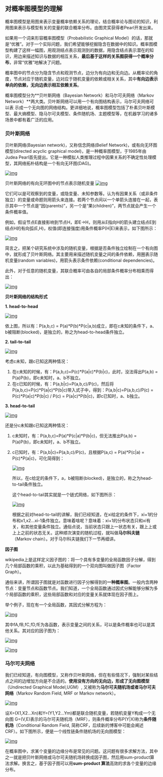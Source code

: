 ## 对概率图模型的理解

概率图模型是用图来表示变量概率依赖关系的理论，结合概率论与图论的知识，利用图来表示与模型有关的变量的联合概率分布。由图灵奖获得者Pearl开发出来。

如果用一个词来形容概率图模型（Probabilistic Graphical Model）的话，那就是“优雅”。对于一个实际问题，我们希望能够挖掘隐含在数据中的知识。概率图模型构建了这样一幅图，用观测结点表示观测到的数据，用隐含结点表示潜在的知识，用边来描述知识与数据的相互关系，**最后基于这样的关系图获得一个概率分布**，非常“优雅”地解决了问题。

概率图中的节点分为隐含节点和观测节点，边分为有向边和无向边。从概率论的角度，节点对应于随机变量，边对应于随机变量的依赖或相关关系，其中**有向边表示单向的依赖，无向边表示相互依赖关系**。

概率图模型分为**贝叶斯网络（Bayesian Network）和马尔可夫网络（Markov Network）**两大类。贝叶斯网络可以用一个有向图结构表示，马尔可夫网络可以表 示成一个无向图的网络结构。更详细地说，概率图模型包括了朴素贝叶斯模型、最大熵模型、隐马尔可夫模型、条件随机场、主题模型等，在机器学习的诸多场景中都有着广泛的应用。

### 贝叶斯网络

贝叶斯网络(Bayesian network)，又称信念网络(Belief Network)，或有向无环图模型(directed acyclic graphical model)，是一种概率图模型，于1985年由Judea Pearl首先提出。它是一种模拟人类推理过程中因果关系的不确定性处理模型，其网络拓朴结构是一个有向无环图(DAG)。

[![img](概率图模型.assets/1.png)](https://camo.githubusercontent.com/514770872df93bf8aafebd163c3d25b4bf022efe/687474703a2f2f7778312e73696e61696d672e636e2f6d773639302f30303633304465666779316734777378337a6630356a3330366f303678676c6d2e6a7067)

贝叶斯网络的有向无环图中的节点表示随机变量 [![img](概率图模型.assets/2.png)](https://camo.githubusercontent.com/2bd848a20439843341bf26da1c709aca49038240/68747470733a2f2f6c617465782e636f6465636f67732e636f6d2f6769662e6c617465783f253742585f312c585f322c2e2e2e2c585f6e253744)

它们可以是可观察到的变量，或隐变量、未知参数等。认为有因果关系（或非条件独立）的变量或命题则用箭头来连接。若两个节点间以一个单箭头连接在一起，表示其中一个节点是“因(parents)”，另一个是“果(children)”，两节点就会产生一个条件概率值。

例如，假设节点E直接影响到节点H，即E→H，则用从E指向H的箭头建立结点E到结点H的有向弧(E,H)，权值(即连接强度)用条件概率P(H|E)来表示，如下图所示：

[![img](概率图模型.assets/3.png)](https://camo.githubusercontent.com/61dbcc9f81b367b2c216ec3b5af7b1fb42d03deb/68747470733a2f2f6a756c796564752d696d672e6f73732d636e2d6265696a696e672e616c6979756e63732e636f6d2f717565736261736536343135353338353236303431353431363732362e706e67)

简言之，把某个研究系统中涉及的随机变量，根据是否条件独立绘制在一个有向图中，就形成了贝叶斯网络。其主要用来描述随机变量之间的条件依赖，用圈表示随机变量(random variables)，用箭头表示条件依赖(conditional dependencies)。

此外，对于任意的随机变量，其联合概率可由各自的局部条件概率分布相乘而得出：

[![img](概率图模型.assets/4.png)](https://camo.githubusercontent.com/49e934fe4ba11e514978d470e0e041353524711e/68747470733a2f2f6c617465782e636f6465636f67732e636f6d2f6769662e6c617465783f5028785f312c2e2e2e2c785f6b293d5028785f6b253743785f312c2e2e2e2c785f2537426b2d31253744292e2e2e5028785f32253743785f31295028785f3129)

**贝叶斯网络的结构形式**

**1. head-to-head**

[![img](概率图模型.assets/5.png)](https://camo.githubusercontent.com/e204ce49faef991ed75ecadd7e025e0a142b5f71/68747470733a2f2f6a756c796564752d696d672e6f73732d636e2d6265696a696e672e616c6979756e63732e636f6d2f717565736261736536343135353338353330343238313039323437322e706e67)

依上图，所以有：P(a,b,c) = P(a)*P(b)*P(c|a,b)成立，即在c未知的条件下，a、b被阻断(blocked)，是独立的，称之为head-to-head条件独立。

**2. tail-to-tail**

[![img](概率图模型.assets/6.png)](https://camo.githubusercontent.com/5cbcf803ee5cd4f4d0dce8f20185adfa00b086c4/68747470733a2f2f6a756c796564752d696d672e6f73732d636e2d6265696a696e672e616c6979756e63732e636f6d2f717565736261736536343135353338353330383036353035333130362e706e67)

考虑c未知，跟c已知这两种情况：

1. 在c未知的时候，有：P(a,b,c)=P(c)*P(a|c)*P(b|c)，此时，没法得出P(a,b) = P(a)P(b)，即c未知时，a、b不独立。
2. 在c已知的时候，有：P(a,b|c)=P(a,b,c)/P(c)，然后将P(a,b,c)=P(c)*P(a|c)*P(b|c)带入式子中，得到：P(a,b|c)=P(a,b,c)/P(c) = P(c)*P(a|c)*P(b|c) / P(c) = P(a|c)*P(b|c)，即c已知时，a、b独立。

**3. head-to-tail**

[![img](概率图模型.assets/7.png)](https://camo.githubusercontent.com/de25a40417e734318755636f248bdd134eb0889c/68747470733a2f2f6a756c796564752d696d672e6f73732d636e2d6265696a696e672e616c6979756e63732e636f6d2f717565736261736536343135353338353331323531303931353930302e706e67)

还是分c未知跟c已知这两种情况：

1. c未知时，有：P(a,b,c)=P(a)*P(c|a)*P(b|c)，但无法推出P(a,b) = P(a)P(b)，即c未知时，a、b不独立。

2. c已知时，有：P(a,b|c)=P(a,b,c)/P(c)，且根据P(a,c) = P(a)*P(c|a) = P(c)*P(a|c)，可化简得到：

   [![img](概率图模型.assets/8.png)](https://camo.githubusercontent.com/c4cbdc218e6371da88e258c29476d83eeac97ea8/68747470733a2f2f6a756c796564752d696d672e6f73732d636e2d6265696a696e672e616c6979756e63732e636f6d2f717565736261736536343135353338353331343431363830383331392e6a7067)

   所以，在c给定的条件下，a，b被阻断(blocked)，是独立的，称之为head-to-tail条件独立。

   这个head-to-tail其实就是一个链式网络，如下图所示：

   [![img](概率图模型.assets/9.png)](https://camo.githubusercontent.com/691148043c631d0c4ce75183260d59fd082e7b9b/68747470733a2f2f6a756c796564752d696d672e6f73732d636e2d6265696a696e672e616c6979756e63732e636f6d2f717565736261736536343135353338353331373236383831323238352e706e67)

   根据之前对head-to-tail的讲解，我们已经知道，在xi给定的条件下，xi+1的分布和x1,x2…xi-1条件独立。意味着啥呢？意味着：xi+1的分布状态只和xi有关，和其他变量条件独立。通俗点说，当前状态只跟上一状态有关，跟上上或上上之前的状态无关。这种顺次演变的随机过程，就叫做**马尔科夫链**（Markov chain）。对于马尔科夫链我们下一节再细讲。

**因子图**

wikipedia上是这样定义因子图的：将一个具有多变量的全局函数因子分解，得到几个局部函数的乘积，以此为基础得到的一个双向图叫做因子图（Factor Graph）。

通俗来讲，所谓因子图就是对函数进行因子分解得到的**一种概率图**。一般内含两种节点：变量节点和函数节点。我们知道，一个全局函数通过因式分解能够分解为多个局部函数的乘积，这些局部函数和对应的变量关系就体现在因子图上。

举个例子，现在有一个全局函数，其因式分解方程为：

[![img](概率图模型.assets/10.png)](https://camo.githubusercontent.com/0b9d1a84e78aeccae6214debb0283e017001eff6/68747470733a2f2f6c617465782e636f6465636f67732e636f6d2f6769662e6c617465783f6728785f312c785f322c785f332c785f342c785f35293d665f4128785f3129665f4228785f3229665f432878312c78322c783329665f4428785f332c785f3429665f4528785f332c785f3529)

其中fA,fB,fC,fD,fE为各函数，表示变量之间的关系，可以是条件概率也可以是其他关系。其对应的因子图为：

[![img](概率图模型.assets/11.png)](https://camo.githubusercontent.com/27514010a0b914f706330b1651625fb79ff1fbe7/68747470733a2f2f6a756c796564752d696d672e6f73732d636e2d6265696a696e672e616c6979756e63732e636f6d2f717565736261736536343135353338353434353035363233393433382e6a7067)

[![img](概率图模型.assets/12.png)](https://camo.githubusercontent.com/d09bb81cb46fc52fa2b7c4a0bf5990b8a6bc3a76/68747470733a2f2f6a756c796564752d696d672e6f73732d636e2d6265696a696e672e616c6979756e63732e636f6d2f717565736261736536343135353338353434363136383734353438352e706e67)

### 马尔可夫网络

我们已经知道，有向图模型，又称作贝叶斯网络，但在有些情况下，强制对某些结点之间的边增加方向是不合适的。**使用没有方向的无向边，形成了无向图模型**（Undirected Graphical Model,UGM）, 又被称为**马尔可夫随机场或者马尔可夫网络**（Markov Random Field, MRF or Markov network）。

[![img](概率图模型.assets/16.png)](https://camo.githubusercontent.com/a922cbb862ba047c5251195585d9c6662a5897d5/68747470733a2f2f6a756c796564752d696d672e6f73732d636e2d6265696a696e672e616c6979756e63732e636f6d2f7175657362617365363431353533383534353138313137393538382e706e67)

设X=(X1,X2…Xn)和Y=(Y1,Y2…Ym)都是联合随机变量，若随机变量Y构成一个无向图 G=(V,E)表示的马尔可夫随机场（MRF），则条件概率分布P(Y|X)称为**条件随机场**（Conditional Random Field, 简称CRF，后续新的博客中可能会阐述CRF）。如下图所示，便是一个线性链条件随机场的无向图模型：

[![img](概率图模型.assets/17.png)](https://camo.githubusercontent.com/1630394f1104166824a67d281687a4d2879b38a4/68747470733a2f2f6a756c796564752d696d672e6f73732d636e2d6265696a696e672e616c6979756e63732e636f6d2f717565736261736536343135353338353435333931383333393536372e6a7067)

在概率图中，求某个变量的边缘分布是常见的问题。这问题有很多求解方法，其中之一就是把贝叶斯网络或马尔可夫随机场转换成因子图，然后用sum-product算法求解。换言之，基于因子图可以用**sum-product 算法**高效的求各个变量的边缘分布。